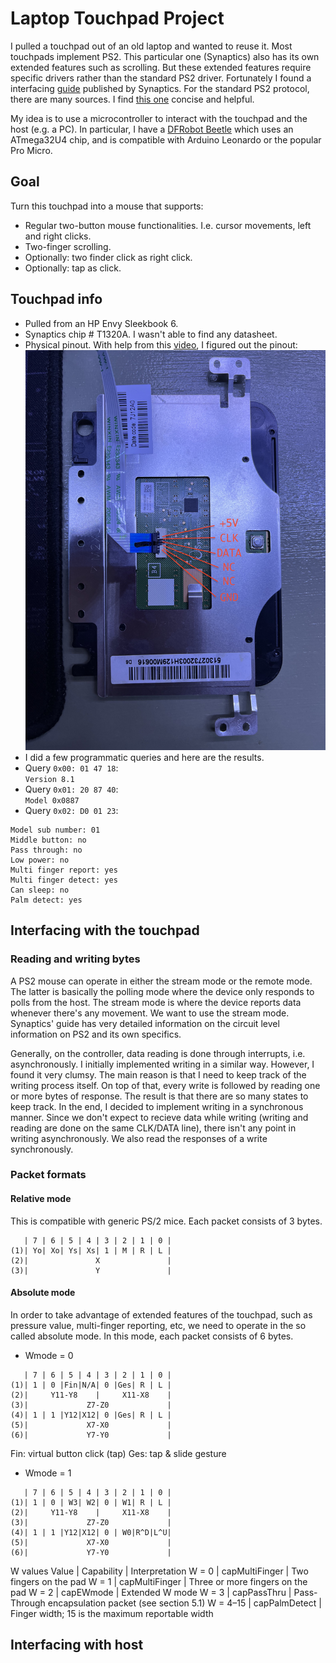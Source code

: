 # Laptop Touchpad Project

I pulled a touchpad out of an old laptop and wanted to reuse it. Most touchpads implement PS2. This particular one (Synaptics) also has its own extended features such as scrolling. But these extended features require specific drivers rather than the standard PS2 driver. Fortunately I found a interfacing [guide](touchpad_RevB.pdf) published by Synaptics. For the standard PS2 protocol, there are many sources. I find [this one](https://wiki.osdev.org/PS/2_Mouse) concise and helpful.

My idea is to use a microcontroller to interact with the touchpad and the host (e.g. a PC). In particular, I have a [DFRobot Beetle](https://www.dfrobot.com/product-1075.html) which uses an ATmega32U4 chip, and is compatible with Arduino Leonardo or the popular Pro Micro.

## Goal

Turn this touchpad into a mouse that supports:
* Regular two-button mouse functionalities. I.e. cursor movements, left and right clicks.
* Two-finger scrolling.
* Optionally: two finder click as right click.
* Optionally: tap as click.

## Touchpad info

* Pulled from an HP Envy Sleekbook 6.
* Synaptics chip # T1320A. I wasn't able to find any datasheet.
* Physical pinout. With help from this [video](https://www.youtube.com/watch?v=XdznW0ZuzGo), I figured out the pinout:
![Pinout](IMG_0835.jpeg)
* I did a few programmatic queries and here are the results.
* Query `0x00: 01 47 18`:  
`Version 8.1`
* Query `0x01: 20 87 40`:  
`Model 0x0887`
* Query `0x02: D0 01 23`:
```
Model sub number: 01
Middle button: no
Pass through: no
Low power: no
Multi finger report: yes
Multi finger detect: yes
Can sleep: no
Palm detect: yes
```

## Interfacing with the touchpad

### Reading and writing bytes
A PS2 mouse can operate in either the stream mode or the remote mode. The latter is basically the polling mode where the device only responds to polls from the host. The stream mode is where the device reports data whenever there's any movement. We want to use the stream mode. Synaptics' guide has very detailed information on the circuit level information on PS2 and its own specifics.

Generally, on the controller, data reading is done through interrupts, i.e. asynchronously. I initially implemented writing in a similar way. However, I found it very clumsy. The main reason is that I need to keep track of the writing process itself. On top of that, every write is followed by reading one or more bytes of response. The result is that there are so many states to keep track. In the end, I decided to implement writing in a synchronous manner. Since we don't expect to recieve data while writing (writing and reading are done on the same CLK/DATA line), there isn't any point in writing asynchronously. We also read the responses of a write synchronously.

### Packet formats

#### Relative mode
This is compatible with generic PS/2 mice. Each packet consists of 3 bytes.

```
   | 7 | 6 | 5 | 4 | 3 | 2 | 1 | 0 |
(1)| Yo| Xo| Ys| Xs| 1 | M | R | L |
(2)|               X               |
(3)|               Y               |
```

#### Absolute mode
In order to take advantage of extended features of the touchpad, such as pressure value, multi-finger reporting, etc, we need to operate in the so called absolute mode. In this mode, each packet consists of 6 bytes.

* Wmode = 0
```
   | 7 | 6 | 5 | 4 | 3 | 2 | 1 | 0 |
(1)| 1 | 0 |Fin|N/A| 0 |Ges| R | L |
(2)|     Y11-Y8    |     X11-X8    |
(3)|             Z7-Z0             |
(4)| 1 | 1 |Y12|X12| 0 |Ges| R | L |
(5)|             X7-X0             |
(6)|             Y7-Y0             |
```

Fin: virtual button click (tap)
Ges: tap & slide gesture

* Wmode = 1
```
   | 7 | 6 | 5 | 4 | 3 | 2 | 1 | 0 |
(1)| 1 | 0 | W3| W2| 0 | W1| R | L |
(2)|     Y11-Y8    |     X11-X8    |
(3)|             Z7-Z0             |
(4)| 1 | 1 |Y12|X12| 0 | W0|R^D|L^U|
(5)|             X7-X0             |
(6)|             Y7-Y0             |
```

W values
Value    | Capability     | Interpretation
W = 0    | capMultiFinger | Two fingers on the pad
W = 1    | capMultiFinger | Three or more fingers on the pad
W = 2    | capEWmode      | Extended W mode
W = 3    | capPassThru    | Pass-Through encapsulation packet (see section 5.1)
W = 4–15 | capPalmDetect  | Finger width; 15 is the maximum reportable width

## Interfacing with host